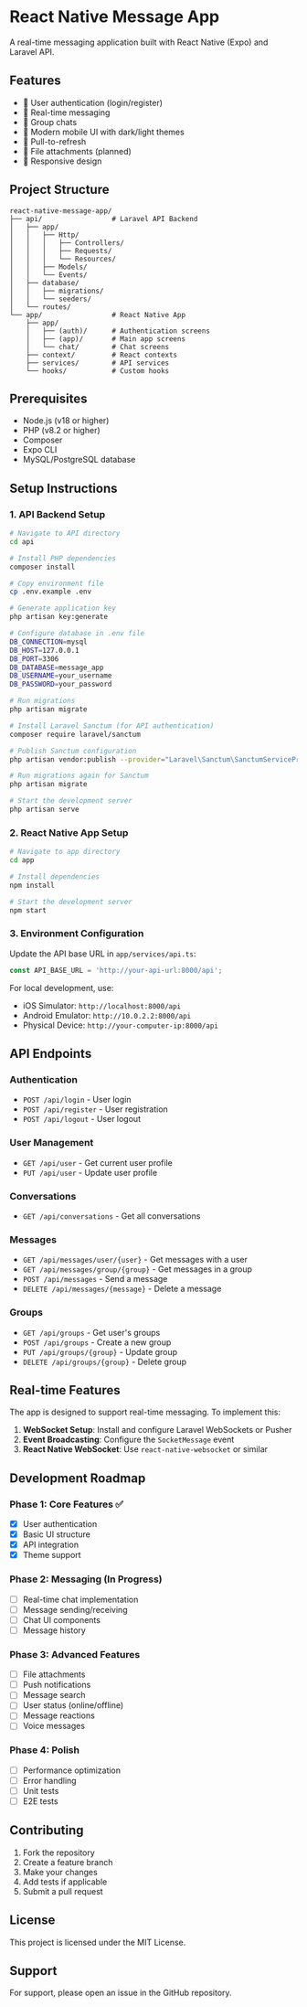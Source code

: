 # React Native Message App

A real-time messaging application built with React Native (Expo) and Laravel API.

## Features

- 🔐 User authentication (login/register)
- 💬 Real-time messaging
- 👥 Group chats
- 📱 Modern mobile UI with dark/light themes
- 🔄 Pull-to-refresh
- 📎 File attachments (planned)
- 🎨 Responsive design

## Project Structure

```
react-native-message-app/
├── api/                 # Laravel API Backend
│   ├── app/
│   │   ├── Http/
│   │   │   ├── Controllers/
│   │   │   ├── Requests/
│   │   │   └── Resources/
│   │   ├── Models/
│   │   └── Events/
│   ├── database/
│   │   ├── migrations/
│   │   └── seeders/
│   └── routes/
└── app/                 # React Native App
    ├── app/
    │   ├── (auth)/      # Authentication screens
    │   ├── (app)/       # Main app screens
    │   └── chat/        # Chat screens
    ├── context/         # React contexts
    ├── services/        # API services
    └── hooks/           # Custom hooks
```

## Prerequisites

- Node.js (v18 or higher)
- PHP (v8.2 or higher)
- Composer
- Expo CLI
- MySQL/PostgreSQL database

## Setup Instructions

### 1. API Backend Setup

```bash
# Navigate to API directory
cd api

# Install PHP dependencies
composer install

# Copy environment file
cp .env.example .env

# Generate application key
php artisan key:generate

# Configure database in .env file
DB_CONNECTION=mysql
DB_HOST=127.0.0.1
DB_PORT=3306
DB_DATABASE=message_app
DB_USERNAME=your_username
DB_PASSWORD=your_password

# Run migrations
php artisan migrate

# Install Laravel Sanctum (for API authentication)
composer require laravel/sanctum

# Publish Sanctum configuration
php artisan vendor:publish --provider="Laravel\Sanctum\SanctumServiceProvider"

# Run migrations again for Sanctum
php artisan migrate

# Start the development server
php artisan serve
```

### 2. React Native App Setup

```bash
# Navigate to app directory
cd app

# Install dependencies
npm install

# Start the development server
npm start
```

### 3. Environment Configuration

Update the API base URL in `app/services/api.ts`:

```typescript
const API_BASE_URL = 'http://your-api-url:8000/api';
```

For local development, use:
- iOS Simulator: `http://localhost:8000/api`
- Android Emulator: `http://10.0.2.2:8000/api`
- Physical Device: `http://your-computer-ip:8000/api`

## API Endpoints

### Authentication
- `POST /api/login` - User login
- `POST /api/register` - User registration
- `POST /api/logout` - User logout

### User Management
- `GET /api/user` - Get current user profile
- `PUT /api/user` - Update user profile

### Conversations
- `GET /api/conversations` - Get all conversations

### Messages
- `GET /api/messages/user/{user}` - Get messages with a user
- `GET /api/messages/group/{group}` - Get messages in a group
- `POST /api/messages` - Send a message
- `DELETE /api/messages/{message}` - Delete a message

### Groups
- `GET /api/groups` - Get user's groups
- `POST /api/groups` - Create a new group
- `PUT /api/groups/{group}` - Update group
- `DELETE /api/groups/{group}` - Delete group

## Real-time Features

The app is designed to support real-time messaging. To implement this:

1. **WebSocket Setup**: Install and configure Laravel WebSockets or Pusher
2. **Event Broadcasting**: Configure the `SocketMessage` event
3. **React Native WebSocket**: Use `react-native-websocket` or similar

## Development Roadmap

### Phase 1: Core Features ✅
- [x] User authentication
- [x] Basic UI structure
- [x] API integration
- [x] Theme support

### Phase 2: Messaging (In Progress)
- [ ] Real-time chat implementation
- [ ] Message sending/receiving
- [ ] Chat UI components
- [ ] Message history

### Phase 3: Advanced Features
- [ ] File attachments
- [ ] Push notifications
- [ ] Message search
- [ ] User status (online/offline)
- [ ] Message reactions
- [ ] Voice messages

### Phase 4: Polish
- [ ] Performance optimization
- [ ] Error handling
- [ ] Unit tests
- [ ] E2E tests

## Contributing

1. Fork the repository
2. Create a feature branch
3. Make your changes
4. Add tests if applicable
5. Submit a pull request

## License

This project is licensed under the MIT License.

## Support

For support, please open an issue in the GitHub repository. 